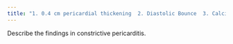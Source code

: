 ```yaml
---
title: "1. 0.4 cm pericardial thickening  2. Diastolic Bounce  3. Calcification of the pericardium is diagnostic"
---
```

Describe the findings in constrictive pericarditis.


